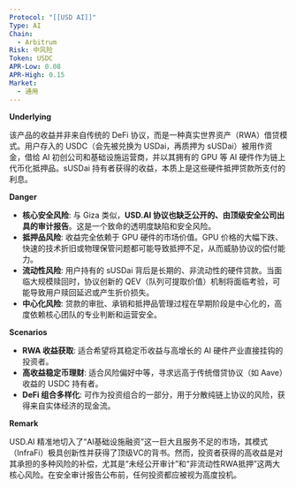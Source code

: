 ```yaml
---
Protocol: "[[USD AI]]"
Type: AI
Chain:
  - Arbitrum
Risk: 中风险
Token: USDC
APR-Low: 0.08
APR-High: 0.15
Market:
  - 通用
---
```

**Underlying**

该产品的收益并非来自传统的 DeFi 协议，而是一种真实世界资产（RWA）借贷模式。用户存入的 USDC（会先被兑换为 USDai，再质押为 sUSDai）被用作资金，借给 AI 初创公司和基础设施运营商，并以其拥有的 GPU 等 AI 硬件作为链上代币化抵押品。sUSDai 持有者获得的收益，本质上是这些硬件抵押贷款所支付的利息。

**Danger**

- **核心安全风险**: 与 Giza 类似，**USD.AI 协议也缺乏公开的、由顶级安全公司出具的审计报告**。这是一个致命的透明度缺陷和安全风险。
- **抵押品风险**: 收益完全依赖于 GPU 硬件的市场价值。GPU 价格的大幅下跌、快速的技术折旧或物理保管问题都可能导致抵押不足，从而威胁协议的偿付能力。
- **流动性风险**: 用户持有的 sUSDai 背后是长期的、非流动性的硬件贷款。当面临大规模赎回时，协议创新的 QEV（队列可提取价值）机制将面临考验，可能导致用户赎回延迟或产生折价损失。
- **中心化风险**: 贷款的审批、承销和抵押品管理过程在早期阶段是中心化的，高度依赖核心团队的专业判断和运营安全。

**Scenarios**

- **RWA 收益获取**: 适合希望将其稳定币收益与高增长的 AI 硬件产业直接挂钩的投资者。
- **高收益稳定币理财**: 适合风险偏好中等，寻求远高于传统借贷协议（如 Aave）收益的 USDC 持有者。
- **DeFi 组合多样化**: 可作为投资组合的一部分，用于分散纯链上协议的风险，获得来自实体经济的现金流。

**Remark**

USD.AI 精准地切入了“AI基础设施融资”这一巨大且服务不足的市场，其模式（InfraFi）极具创新性并获得了顶级VC的背书。然而，投资者获得的高收益是对其承担的多种风险的补偿，尤其是“未经公开审计”和“非流动性RWA抵押”这两大核心风险。在安全审计报告公布前，任何投资都应被视为高度投机。



